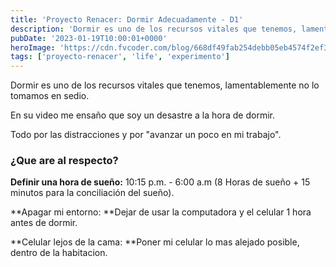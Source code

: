 ```yaml
---
title: 'Proyecto Renacer: Dormir Adecuadamente - D1'
description: 'Dormir es uno de los recursos vitales que tenemos, lamentablemente no lo tomamos en sedio.'
pubDate: '2023-01-19T10:00:01+0000'
heroImage: 'https://cdn.fvcoder.com/blog/668df49fab254debb05eb4574f2ef329.3x.webp'
tags: ['proyecto-renacer', 'life', 'experimento']
---
```

Dormir es uno de los recursos vitales que tenemos, lamentablemente no lo tomamos en sedio.


En su video me ensaño que soy un desastre a la hora de dormir.

Todo por las distracciones y por "avanzar un poco en mi trabajo".

### ¿Que are al respecto?

**Definir una hora de sueño:** 10:15 p.m. - 6:00 a.m (8 Horas de sueño + 15 minutos para la conciliación del sueño).

**Apagar mi entorno: **Dejar de usar la computadora y el celular 1 hora antes de dormir.

**Celular lejos de la cama: **Poner mi celular lo mas alejado posible, dentro de la habitacion.
